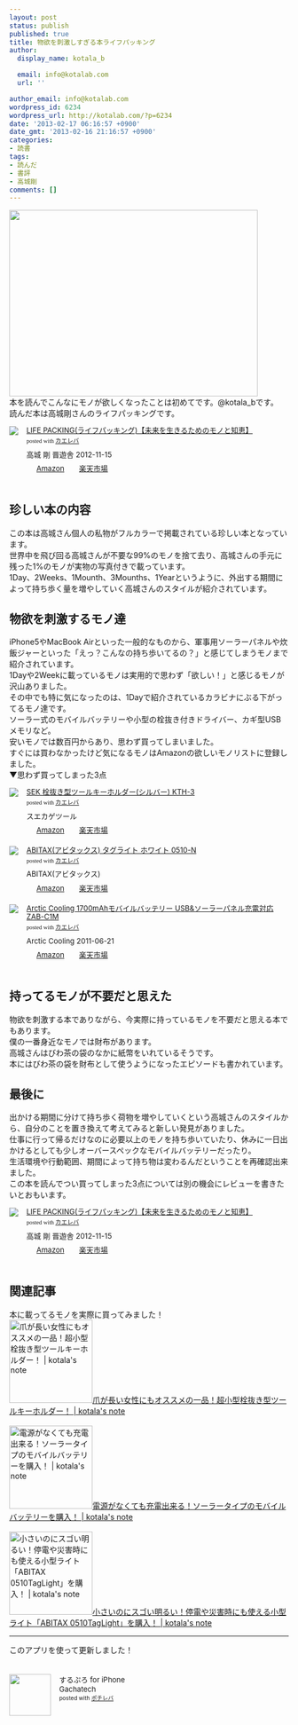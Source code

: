 ```yaml
---
layout: post
status: publish
published: true
title: 物欲を刺激しすぎる本ライフパッキング
author:
  display_name: kotala_b

  email: info@kotalab.com
  url: ''

author_email: info@kotalab.com
wordpress_id: 6234
wordpress_url: http://kotalab.com/?p=6234
date: '2013-02-17 06:16:57 +0900'
date_gmt: '2013-02-16 21:16:57 +0900'
categories:
- 読書
tags:
- 読んだ
- 書評
- 高城剛
comments: []
---
```

<p><img alt="" src="http://kotalab.com/wp-content/uploads/slooProImg_20130217061655.jpg" width="448" height="336" /><br />
本を読んでこんなにモノが欲しくなったことは初めてです。@kotala_bです。<br />
読んだ本は高城剛さんのライフパッキングです。</p>
<div class="kaerebalink-box" style="text-align:left;padding-bottom:20px;font-size:small;/zoom: 1;overflow: hidden;">
<div class="kaerebalink-image" style="float:left;margin:0 15px 10px 0;"><a href="http://www.amazon.co.jp/exec/obidos/ASIN/486391671X/same-22/ref=nosim/" rel="nofollow" target="_blank"><img src="http://ecx.images-amazon.com/images/I/51R3KeLvdQL._SL160_.jpg" style="border: none;" /></a></div>
<div class="kaerebalink-info" style="line-height:120%;/zoom: 1;overflow: hidden;">
<div class="kaerebalink-name" style="margin-bottom:10px;line-height:120%"><a href="http://www.amazon.co.jp/exec/obidos/ASIN/486391671X/same-22/ref=nosim/" rel="nofollow" target="_blank">LIFE PACKING(ライフパッキング)【未来を生きるためのモノと知恵】</a>
<div class="kaerebalink-powered-date" style="font-size:8pt;margin-top:5px;font-family:verdana;line-height:120%">posted with <a href="http://kaereba.com" target="_blank">カエレバ</a></div>
</div>
<div class="kaerebalink-detail" style="margin-bottom:5px;">高城 剛 晋遊舎 2012-11-15    </div>
<div class="kaerebalink-link1" style="margin-top:10px;">
<div class="shoplinkamazon" style="display:inline;margin-right:5px;background: url('http://img.yomereba.com/tam_k_01.gif') 0 0 no-repeat;padding: 2px 0 2px 18px;white-space: nowrap;"><a href="http://www.amazon.co.jp/gp/search?keywords=LIFE%20PACKING&__mk_ja_JP=%83J%83%5E%83J%83i&tag=same-22" rel="nofollow" target="_blank" title="アマゾン" >Amazon</a></div>
<div class="shoplinkrakuten" style="display:inline;margin-right:5px;background: url('http://img.yomereba.com/tam_k_01.gif') 0 -50px no-repeat;padding: 2px 0 2px 18px;white-space: nowrap;"><a href="http://hb.afl.rakuten.co.jp/hgc/0fac4537.dbf8529f.0fac4538.a4466d9e/?pc=http%3A%2F%2Fsearch.rakuten.co.jp%2Fsearch%2Fmall%2FLIFE%2520PACKING%2F-%2Ff.1-p.1-s.1-sf.0-st.A-v.2%3Fx%3D0%26scid%3Daf_ich_link_urltxt%26m%3Dhttp%3A%2F%2Fm.rakuten.co.jp%2F" rel="nofollow" target="_blank" title="楽天市場" >楽天市場</a></div>
</div>
</div>
<div class="booklink-footer" style="clear: left"></div>
</div>
<p><!--more--></p>
<h2>珍しい本の内容</h2>
<p>この本は高城さん個人の私物がフルカラーで掲載されている珍しい本となっています。<br />
世界中を飛び回る高城さんが不要な99%のモノを捨て去り、高城さんの手元に残った1%のモノが実物の写真付きで載っています。<br />
1Day、2Weeks、1Mounth、3Mounths、1Yearというように、外出する期間によって持ち歩く量を増やしていく高城さんのスタイルが紹介されています。</p>
<h2>物欲を刺激するモノ達</h2>
<p>iPhone5やMacBook Airといった一般的なものから、軍事用ソーラーパネルや炊飯ジャーといった「えっ？こんなの持ち歩いてるの？」と感じてしまうモノまで紹介されています。<br />
1Dayや2Weekに載っているモノは実用的で思わず「欲しい！」と感じるモノが沢山ありました。<br />
その中でも特に気になったのは、1Dayで紹介されているカラビナにぶる下がってるモノ達です。<br />
ソーラー式のモバイルバッテリーや小型の栓抜き付きドライバー、カギ型USBメモリなど。<br />
安いモノでは数百円からあり、思わず買ってしまいました。<br />
すぐには買わなかったけど気になるモノはAmazonの欲しいモノリストに登録しました。<br />
▼思わず買ってしまった3点</p>
<div class="kaerebalink-box" style="text-align:left;padding-bottom:20px;font-size:small;/zoom: 1;overflow: hidden;">
<div class="kaerebalink-image" style="float:left;margin:0 15px 10px 0;"><a href="http://www.amazon.co.jp/exec/obidos/ASIN/B001V7HYC8/same-22/ref=nosim/" rel="nofollow" target="_blank"><img src="http://ecx.images-amazon.com/images/I/31tYy9hV9aL._SL160_.jpg" style="border: none;" /></a></div>
<div class="kaerebalink-info" style="line-height:120%;/zoom: 1;overflow: hidden;">
<div class="kaerebalink-name" style="margin-bottom:10px;line-height:120%"><a href="http://www.amazon.co.jp/exec/obidos/ASIN/B001V7HYC8/same-22/ref=nosim/" rel="nofollow" target="_blank">SEK 栓抜き型ツールキーホルダー(シルバー) KTH-3</a>
<div class="kaerebalink-powered-date" style="font-size:8pt;margin-top:5px;font-family:verdana;line-height:120%">posted with <a href="http://kaereba.com" target="_blank">カエレバ</a></div>
</div>
<div class="kaerebalink-detail" style="margin-bottom:5px;"> スエカゲツール     </div>
<div class="kaerebalink-link1" style="margin-top:10px;">
<div class="shoplinkamazon" style="display:inline;margin-right:5px;background: url('http://img.yomereba.com/tam_k_01.gif') 0 0 no-repeat;padding: 2px 0 2px 18px;white-space: nowrap;"><a href="http://www.amazon.co.jp/gp/search?keywords=KTH-3%20%90%F0%94%B2%82%AB%8C%5E%83c%81%5B%83%8B%83L%81%5B%83z%83%8B%83_%81%5B&__mk_ja_JP=%83J%83%5E%83J%83i&tag=same-22" rel="nofollow" target="_blank" title="アマゾン" >Amazon</a></div>
<div class="shoplinkrakuten" style="display:inline;margin-right:5px;background: url('http://img.yomereba.com/tam_k_01.gif') 0 -50px no-repeat;padding: 2px 0 2px 18px;white-space: nowrap;"><a href="http://hb.afl.rakuten.co.jp/hgc/0fac4537.dbf8529f.0fac4538.a4466d9e/?pc=http%3A%2F%2Fsearch.rakuten.co.jp%2Fsearch%2Fmall%2FKTH-3%2520%25E6%25A0%2593%25E6%258A%259C%25E3%2581%258D%25E5%259E%258B%25E3%2583%2584%25E3%2583%25BC%25E3%2583%25AB%25E3%2582%25AD%25E3%2583%25BC%25E3%2583%259B%25E3%2583%25AB%25E3%2583%2580%25E3%2583%25BC%2F-%2Ff.1-p.1-s.1-sf.0-st.A-v.2%3Fx%3D0%26scid%3Daf_ich_link_urltxt%26m%3Dhttp%3A%2F%2Fm.rakuten.co.jp%2F" rel="nofollow" target="_blank" title="楽天市場" >楽天市場</a></div>
</div>
</div>
<div class="booklink-footer" style="clear: left"></div>
</div>
<div class="kaerebalink-box" style="text-align:left;padding-bottom:20px;font-size:small;/zoom: 1;overflow: hidden;">
<div class="kaerebalink-image" style="float:left;margin:0 15px 10px 0;"><a href="http://www.amazon.co.jp/exec/obidos/ASIN/B001GMAFW4/same-22/ref=nosim/" rel="nofollow" target="_blank"><img src="http://ecx.images-amazon.com/images/I/31I%2BIz8L7JL._SL160_.jpg" style="border: none;" /></a></div>
<div class="kaerebalink-info" style="line-height:120%;/zoom: 1;overflow: hidden;">
<div class="kaerebalink-name" style="margin-bottom:10px;line-height:120%"><a href="http://www.amazon.co.jp/exec/obidos/ASIN/B001GMAFW4/same-22/ref=nosim/" rel="nofollow" target="_blank">ABITAX(アビタックス) タグライト ホワイト 0510-N</a>
<div class="kaerebalink-powered-date" style="font-size:8pt;margin-top:5px;font-family:verdana;line-height:120%">posted with <a href="http://kaereba.com" target="_blank">カエレバ</a></div>
</div>
<div class="kaerebalink-detail" style="margin-bottom:5px;"> ABITAX(アビタックス) </div>
<div class="kaerebalink-link1" style="margin-top:10px;">
<div class="shoplinkamazon" style="display:inline;margin-right:5px;background: url('http://img.yomereba.com/tam_k_01.gif') 0 0 no-repeat;padding: 2px 0 2px 18px;white-space: nowrap;"><a href="http://www.amazon.co.jp/gp/search?keywords=%83A%83r%83%5E%83b%83N%83X%20ABITAX&__mk_ja_JP=%83J%83%5E%83J%83i&tag=same-22" rel="nofollow" target="_blank" title="アマゾン" >Amazon</a></div>
<div class="shoplinkrakuten" style="display:inline;margin-right:5px;background: url('http://img.yomereba.com/tam_k_01.gif') 0 -50px no-repeat;padding: 2px 0 2px 18px;white-space: nowrap;"><a href="http://hb.afl.rakuten.co.jp/hgc/0fac4537.dbf8529f.0fac4538.a4466d9e/?pc=http%3A%2F%2Fsearch.rakuten.co.jp%2Fsearch%2Fmall%2F%25E3%2582%25A2%25E3%2583%2593%25E3%2582%25BF%25E3%2583%2583%25E3%2582%25AF%25E3%2582%25B9%2520ABITAX%2F-%2Ff.1-p.1-s.1-sf.0-st.A-v.2%3Fx%3D0%26scid%3Daf_ich_link_urltxt%26m%3Dhttp%3A%2F%2Fm.rakuten.co.jp%2F" rel="nofollow" target="_blank" title="楽天市場" >楽天市場</a></div>
</div>
</div>
<div class="booklink-footer" style="clear: left"></div>
</div>
<div class="kaerebalink-box" style="text-align:left;padding-bottom:20px;font-size:small;/zoom: 1;overflow: hidden;">
<div class="kaerebalink-image" style="float:left;margin:0 15px 10px 0;"><a href="http://www.amazon.co.jp/exec/obidos/ASIN/B0056DD99U/same-22/ref=nosim/" rel="nofollow" target="_blank"><img src="http://ecx.images-amazon.com/images/I/41yuvmBlTXL._SL160_.jpg" style="border: none;" /></a></div>
<div class="kaerebalink-info" style="line-height:120%;/zoom: 1;overflow: hidden;">
<div class="kaerebalink-name" style="margin-bottom:10px;line-height:120%"><a href="http://www.amazon.co.jp/exec/obidos/ASIN/B0056DD99U/same-22/ref=nosim/" rel="nofollow" target="_blank">Arctic Cooling 1700mAhモバイルバッテリー USB&ソーラーパネル充電対応 ZAB-C1M</a>
<div class="kaerebalink-powered-date" style="font-size:8pt;margin-top:5px;font-family:verdana;line-height:120%">posted with <a href="http://kaereba.com" target="_blank">カエレバ</a></div>
</div>
<div class="kaerebalink-detail" style="margin-bottom:5px;"> Arctic Cooling 2011-06-21</div>
<div class="kaerebalink-link1" style="margin-top:10px;">
<div class="shoplinkamazon" style="display:inline;margin-right:5px;background: url('http://img.yomereba.com/tam_k_01.gif') 0 0 no-repeat;padding: 2px 0 2px 18px;white-space: nowrap;"><a href="http://www.amazon.co.jp/gp/search?keywords=ZAB-C1M&__mk_ja_JP=%83J%83%5E%83J%83i&tag=same-22" rel="nofollow" target="_blank" title="アマゾン" >Amazon</a></div>
<div class="shoplinkrakuten" style="display:inline;margin-right:5px;background: url('http://img.yomereba.com/tam_k_01.gif') 0 -50px no-repeat;padding: 2px 0 2px 18px;white-space: nowrap;"><a href="http://hb.afl.rakuten.co.jp/hgc/0fac4537.dbf8529f.0fac4538.a4466d9e/?pc=http%3A%2F%2Fsearch.rakuten.co.jp%2Fsearch%2Fmall%2FZAB-C1M%2F-%2Ff.1-p.1-s.1-sf.0-st.A-v.2%3Fx%3D0%26scid%3Daf_ich_link_urltxt%26m%3Dhttp%3A%2F%2Fm.rakuten.co.jp%2F" rel="nofollow" target="_blank" title="楽天市場" >楽天市場</a></div>
</div>
</div>
<div class="booklink-footer" style="clear: left"></div>
</div>
<h2>持ってるモノが不要だと思えた</h2>
<p>物欲を刺激する本でありながら、今実際に持っているモノを不要だと思える本でもあります。<br />
僕の一番身近なモノでは財布があります。<br />
高城さんはびわ茶の袋のなかに紙幣をいれているそうです。<br />
本にはびわ茶の袋を財布として使うようになったエピソードも書かれています。</p>
<h2>最後に</h2>
<p>出かける期間に分けて持ち歩く荷物を増やしていくという高城さんのスタイルから、自分のことを置き換えて考えてみると新しい発見がありました。<br />
仕事に行って帰るだけなのに必要以上のモノを持ち歩いていたり、休みに一日出かけるとしても少しオーバースペックなモバイルバッテリーだったり。<br />
生活環境や行動範囲、期間によって持ち物は変わるんだということを再確認出来ました。<br />
この本を読んでつい買ってしまった3点については別の機会にレビューを書きたいとおもいます。</p>
<div class="kaerebalink-box" style="text-align:left;padding-bottom:20px;font-size:small;/zoom: 1;overflow: hidden;">
<div class="kaerebalink-image" style="float:left;margin:0 15px 10px 0;"><a href="http://www.amazon.co.jp/exec/obidos/ASIN/486391671X/same-22/ref=nosim/" rel="nofollow" target="_blank"><img src="http://ecx.images-amazon.com/images/I/51R3KeLvdQL._SL160_.jpg" style="border: none;" /></a></div>
<div class="kaerebalink-info" style="line-height:120%;/zoom: 1;overflow: hidden;">
<div class="kaerebalink-name" style="margin-bottom:10px;line-height:120%"><a href="http://www.amazon.co.jp/exec/obidos/ASIN/486391671X/same-22/ref=nosim/" rel="nofollow" target="_blank">LIFE PACKING(ライフパッキング)【未来を生きるためのモノと知恵】</a>
<div class="kaerebalink-powered-date" style="font-size:8pt;margin-top:5px;font-family:verdana;line-height:120%">posted with <a href="http://kaereba.com" target="_blank">カエレバ</a></div>
</div>
<div class="kaerebalink-detail" style="margin-bottom:5px;">高城 剛 晋遊舎 2012-11-15    </div>
<div class="kaerebalink-link1" style="margin-top:10px;">
<div class="shoplinkamazon" style="display:inline;margin-right:5px;background: url('http://img.yomereba.com/tam_k_01.gif') 0 0 no-repeat;padding: 2px 0 2px 18px;white-space: nowrap;"><a href="http://www.amazon.co.jp/gp/search?keywords=LIFE%20PACKING&__mk_ja_JP=%83J%83%5E%83J%83i&tag=same-22" rel="nofollow" target="_blank" title="アマゾン" >Amazon</a></div>
<div class="shoplinkrakuten" style="display:inline;margin-right:5px;background: url('http://img.yomereba.com/tam_k_01.gif') 0 -50px no-repeat;padding: 2px 0 2px 18px;white-space: nowrap;"><a href="http://hb.afl.rakuten.co.jp/hgc/0fac4537.dbf8529f.0fac4538.a4466d9e/?pc=http%3A%2F%2Fsearch.rakuten.co.jp%2Fsearch%2Fmall%2FLIFE%2520PACKING%2F-%2Ff.1-p.1-s.1-sf.0-st.A-v.2%3Fx%3D0%26scid%3Daf_ich_link_urltxt%26m%3Dhttp%3A%2F%2Fm.rakuten.co.jp%2F" rel="nofollow" target="_blank" title="楽天市場" >楽天市場</a></div>
</div>
</div>
<div class="booklink-footer" style="clear: left"></div>
</div>
<h2 class="rele">関連記事</h2>
<p>本に載ってるモノを実際に買ってみました！<br />
<a href="http://kotalab.com/multi-tool" target="_blank"><img  class="alignleft" src="http://kotalab.com/wp-content/uploads/6waytools_130220-448x336.jpg" alt="爪が長い女性にもオススメの一品！超小型栓抜き型ツールキーホルダー！ | kotala's note" width="150" /></a><a href="http://kotalab.com/multi-tool" target="_blank">爪が長い女性にもオススメの一品！超小型栓抜き型ツールキーホルダー！ | kotala's note</a><br style="clear:both;" /><br />
<a href="http://kotalab.com/solarbattery" target="_blank"><img  class="alignleft" src="http://kotalab.com/wp-content/uploads/solarbattery_130220-448x336.jpg" alt="電源がなくても充電出来る！ソーラータイプのモバイルバッテリーを購入！ | kotala's note" width="150" /></a><a href="http://kotalab.com/solarbattery" target="_blank">電源がなくても充電出来る！ソーラータイプのモバイルバッテリーを購入！ | kotala's note</a><br style="clear:both;" /><br />
<a href="http://kotalab.com/abitax-taglight" target="_blank"><img  class="alignleft" src="http://kotalab.com/wp-content/uploads/abitax_130222-448x336.jpg" alt="小さいのにスゴい明るい！停電や災害時にも使える小型ライト「ABITAX 0510TagLight」を購入！ | kotala's note" width="150" /></a><a href="http://kotalab.com/abitax-taglight" target="_blank">小さいのにスゴい明るい！停電や災害時にも使える小型ライト「ABITAX 0510TagLight」を購入！ | kotala's note</a><br style="clear:both;" /></p>
<hr>
<p>このアプリを使って更新しました！</p>
<div class="pochireba" style="text-align:left;font-size:small;padding:20px 0;/zoom: 1;overflow: hidden;"><span class="removed_link" title="http://click.linksynergy.com/fs-bin/click?id=d2yYUp776R4&amp;subid=&amp;offerid=94348.1&amp;type=3&amp;tmpid=3910&amp;RD_PARM1=http%253A%252F%252Fitunes.apple.com%252Fjp%252Fapp%252Fsurupuro-for-iphone%252Fid436676299%253Fmt%253D8%2526uo%253D4"><img src="http://a1.mzstatic.com/us/r1000/065/Purple/v4/4c/c6/a8/4cc6a855-cc5c-34ed-0436-36e219eafb81/mzl.xejvrijs.jpg" width="75" height="75" style="float:left;margin:0 15px 0 0;" class="pochi_img" ></span>
<div class="pochi_info" style="text-align:left;/zoom: 1;overflow: hidden;">
<div class="pochi_name"><span class="removed_link" title="http://click.linksynergy.com/fs-bin/click?id=d2yYUp776R4&amp;subid=&amp;offerid=94348.1&amp;type=3&amp;tmpid=3910&amp;RD_PARM1=http%253A%252F%252Fitunes.apple.com%252Fjp%252Fapp%252Fsurupuro-for-iphone%252Fid436676299%253Fmt%253D8%2526uo%253D4">するぷろ for iPhone</span></div>
<div class="pochi_seller"><span class="removed_link" title="http://click.linksynergy.com/fs-bin/click?id=d2yYUp776R4&amp;subid=&amp;offerid=94348.1&amp;type=3&amp;tmpid=3910&amp;RD_PARM1=http%253A%252F%252Fitunes.apple.com%252Fjp%252Fartist%252Fgachatech%252Fid358731102%253Fuo%253D4">Gachatech</span></div>
<div class="pochi_post" style="font-size:x-small;">posted with <a href="http://pochireba.com" target="_blank">ポチレバ</a></div>
</div>
<div class="pochireba-footer" style="clear: left"></div>
</div>
